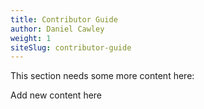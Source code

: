 ```yaml
---
title: Contributor Guide
author: Daniel Cawley
weight: 1
siteSlug: contributor-guide
---
```

This section needs some more content here:

 Add new content here
